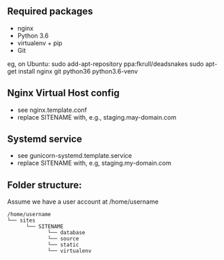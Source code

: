 ## Required packages

* nginx
* Python 3.6
* virtualenv + pip
* Git

eg, on Ubuntu:
    sudo add-apt-repository ppa:fkrull/deadsnakes
    sudo apt-get install nginx git python36 python3.6-venv

## Nginx Virtual Host config

* see nginx.template.conf
* replace SITENAME with, e.g., staging.may-domain.com

## Systemd service

* see gunicorn-systemd.template.service
* replace SITENAME with, e.g, staging.my-domain.com

## Folder structure:
Assume we have a user account at /home/username

```
/home/username
└── sites
      └── SITENAME
             └── database
             └── source
             └── static
             └── virtualenv
 ```